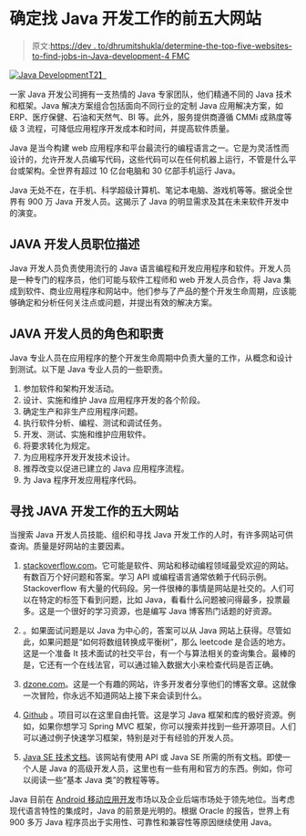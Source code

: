 # 确定找 Java 开发工作的前五大网站

> 原文:[https://dev . to/dhrumitshukla/determine-the-top-five-websites-to-find-jobs-in-Java-development-4 FMC](https://dev.to/dhrumitshukla/determine-the-top-five-websites-to-find-jobs-in-java-development-4fmc)

[![Java Development](../Images/257a918ee11fac9f2c9fb841d068eb54.png "Java Development")T2】](https://res.cloudinary.com/practicaldev/image/fetch/s--lgA_xytH--/c_limit%2Cf_auto%2Cfl_progressive%2Cq_auto%2Cw_880/https://i.pinimg.com/originals/49/1c/61/491c6122948659c6730c8365f4ac89dd.jpg)

一家 Java 开发公司拥有一支热情的 Java 专家团队，他们精通不同的 Java 技术和框架。Java 解决方案组合包括面向不同行业的定制 Java 应用解决方案，如 ERP、医疗保健、石油和天然气、BI 等。此外，服务提供商遵循 CMMi 成熟度等级 3 流程，可降低应用程序开发成本和时间，并提高软件质量。

Java 是当今构建 web 应用程序和平台最流行的编程语言之一。它是为灵活性而设计的，允许开发人员编写代码，这些代码可以在任何机器上运行，不管是什么平台或架构。全世界有超过 10 亿台电脑和 30 亿部手机运行 Java。

Java 无处不在，在手机、科学超级计算机、笔记本电脑、游戏机等等。据说全世界有 900 万 Java 开发人员。这揭示了 Java 的明显需求及其在未来软件开发中的演变。

## JAVA 开发人员职位描述

Java 开发人员负责使用流行的 Java 语言编程和开发应用程序和软件。开发人员是一种专门的程序员，他们可能与软件工程师和 web 开发人员合作，将 Java 集成到软件、商业应用程序和网站中。他们参与了产品的整个开发生命周期，应该能够确定和分析任何关注点或问题，并提出有效的解决方案。

## JAVA 开发人员的角色和职责

Java 专业人员在应用程序的整个开发生命周期中负责大量的工作，从概念和设计到测试。以下是 Java 专业人员的一些职责。

1.  参加软件和架构开发活动。
2.  设计、实施和维护 Java 应用程序开发的各个阶段。
3.  确定生产和非生产应用程序问题。
4.  执行软件分析、编程、测试和调试任务。
5.  开发、测试、实施和维护应用软件。
6.  将要求转化为规定。
7.  为应用程序开发开发技术设计。
8.  推荐改变以促进已建立的 Java 应用程序流程。
9.  为 Java 程序开发应用程序代码。

## 寻找 JAVA 开发工作的五大网站

当搜索 Java 开发人员技能、组织和寻找 Java 开发工作的人时，有许多网站可供查询。质量是好网站的主要因素。

1.  [stackoverflow.com](https://stackoverflow.com/)。它可能是软件、网站和移动编程领域最受欢迎的网站。有数百万个好问题和答案。学习 API 或编程语言通常依赖于代码示例。Stackoverflow 有大量的代码段。另一件很棒的事情是网站是社交的。人们可以在特定的标签下看到问题，比如 Java，看看什么问题被问得最多，投票最多。这是一个很好的学习资源，也是编写 Java 博客热门话题的好资源。

2.  。如果面试问题是以 Java 为中心的，答案可以从 Java 网站上获得。尽管如此，如果问题是“如何将数组转换成平衡树”，那么 leetcode 是合适的地方。这是一个准备 It 技术面试的社交平台，有一个与算法相关的查询集合。最棒的是，它还有一个在线法官，可以通过输入数据大小来检查代码是否正确。

3.  [dzone.com](https://leetcode.com/)。这是一个有趣的网站，许多开发者分享他们的博客文章。这就像一次冒险，你永远不知道网站上接下来会读到什么。

4.  [Github](https://pages.github.com/) 。项目可以在这里自由托管。这是学习 Java 框架和库的极好资源。例如，如果你想学习 Spring MVC 框架，你可以搜索并找到一些开源项目。人们可以通过例子快速学习框架，特别是对于有经验的开发人员。

5.  [Java SE 技术文档](www.oracle.com/technetwork/java/javase/documentation/index.html)。该网站有使用 API 或 Java SE 所需的所有文档。即使一个人是 Java 的高级开发人员，这里也有一些有用和官方的东西。例如，你可以阅读一些“基本 Java 类”的教程等等。

Java 目前在 [Android 移动应用开发](https://www.tatvasoft.com/software-development-technology/android-app-development)市场以及企业后端市场处于领先地位。当考虑现代语言特性的集成时，Java 的前景是光明的。根据 Oracle 的报告，世界上有 900 多万 Java 程序员出于实用性、可靠性和兼容性等原因继续使用 Java。
